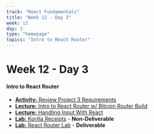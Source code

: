 ```yaml
---
track: "React Fundamentals"
title: "Week 12 - Day 3"
week: 12
day: 3
type: "homepage"
topics: "Intro to React Router"
---
```


# Week 12 - Day 3

#### Intro to React Router

- [**Activity:** Review Project 3 Requirements](/unit-projects/unit-three-project-requirements)
- [**Lecture:** Intro to React Router w/ Bitcoin Router Build](/react-fundamentals/week-12/day-3/lecture-materials/bitcoin-router-build/)
- [**Lecture:** Handling Input With React](/react-fundamentals/week-12/day-3/lecture-materials/handling-input-in-react/)
- [**Lab:** Korilla Receipts](/react-fundamentals/week-12/day-3/labs/korilla-receipts/) - **Non-Deliverable**
- [**Lab:** React Router Lab](/react-fundamentals/week-12/day-3/labs/react-router-lab) - **Deliverable**
